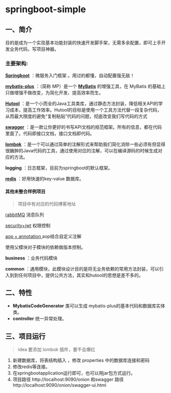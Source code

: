 # springboot-simple
## 一、简介

目的是成为一个实现基本功能封装的快速开发脚手架，无需多余配置，即可上手开发业务代码，写项目神器。

### 主要架构:

[**Springboot**](https://spring.io/projects/spring-boot) ：微服务入门框架 。用过的都懂，自动配置强无敌！

[**mybatis-plus**](https://mp.baomidou.com/guide/) ：（简称 MP）是一个 **[MyBatis](http://www.mybatis.org/mybatis-3/)** 的增强工具，在 MyBatis 的基础上只做增强不做改变，为简化开发、提高效率而生。

**[Hutool](https://hutool.cn/docs/#/)**  ：是一个小而全的Java工具类库，通过静态方法封装，降低相关API的学习成本，提高工作效率。Hutool的目标是使用一个工具方法代替一段复杂代码，从而最大限度的避免“复制粘贴”代码的问题，彻底改变我们写代码的方式

**[swagger](https://swagger.io/)** ：是一款让你更好的书写API文档的规范框架。所有的信息，都在代码里面了。代码即接口文档，接口文档即代码。

[**lombok**](https://projectlombok.org/) ：是一个可以通过简单的注解形式来帮助我们简化消除一些必须有但显得很臃肿的Java代码的工具，通过使用对应的注解，可以在编译源码的时候生成对应的方法。

**logging**  ：日志框架，目前为springboot的默认框架。

**[redis](https://redis.io/)** ：好用快速的key-value 数据库。

#### 其他未整合样例项目

> 项目中有对应的代码博客地址 

[rabbitMQ](https://github.com/yangyu0829/Springboot-RabbitMQ-demo)    消息队列

[security+jwt](https://github.com/yangyu0829/Springboot-Jwt-demo)  权限控制

[aop + annotation ](https://github.com/yangyu0829/Springboot-aop-demo)  aop结合自定义注解

使用父模块对子模块的依赖做版本控制。

**business** ：业务代码模块

**common** ：通用模块，此模块设计目的是将无业务依赖的常用方法封装，可以引入到到任何项目中，提供公共方法，其实和hutool的思想是差不多的。

## 二、特性

- **MybatisCodeGenerator** 类可以生成 mybatis-plus的基本代码和数据库实体类。
- **controller** 统一异常处理。

## 三、项目运行

> idea 要添加 lombok 插件，要不会爆红

1. 新建数据库，将表结构插入 ，修改 properties 中的数据库连接和密码
2. 修改redis等连接。
3. 在springbootapplication运行即可，也可以用jar包方式运行。
4. 项目路径 http://localhost:9090/onion 和swagger 路径  http://localhost:9090/onion/swagger-ui.html 

